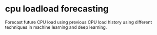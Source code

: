 # cpu loadload forecasting
Forecast future CPU load using previous CPU load history using different techniques in machine learning and deep learning.
